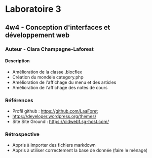 <!-- Les # représentent les h1, h2... -->
# Laboratoire 3
## 4w4 - Conception d'interfaces et développement web
### Auteur - Clara Champagne-Laforest
#### Description
<!-- pour faire une liste on met un tiret -->
- Amélioration de la classe .blocflex
- Création du mondèle category.php
- Amélioration de l'affichage du menu et des articles
- Amélioration de l'affichage des notes de cours

### Références
- Profil github : https://github.com/LaaForet
- https://developer.wordpress.org/themes/ 
- Site Site Ground : https://cidweb1.sg-host.com/

### Rétrospective
- Appris à importer des fichiers markdown
- Appris à utiliser correctement la base de donnée (faire le ménage)
